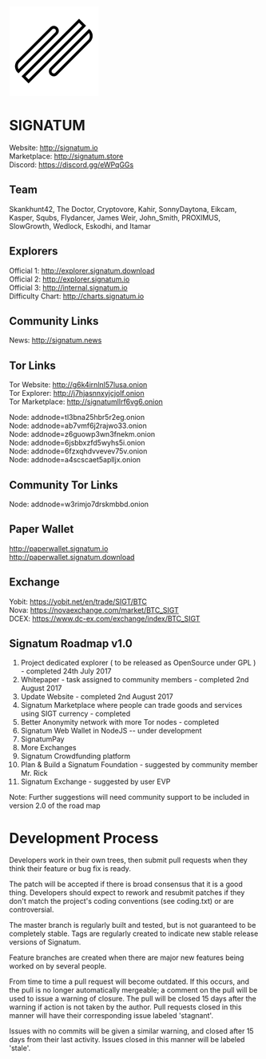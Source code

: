 ![Alt text](assets/logo.png)

SIGNATUM
========

Website: http://signatum.io<br />
Marketplace: http://signatum.store<br />
Discord: https://discord.gg/eWPqGGs<br />

Team
-----

Skankhunt42, The Doctor, Cryptovore, Kahir, SonnyDaytona, Eikcam, Kasper, Squbs, Flydancer, James Weir, John_Smith, PROXIMUS, SlowGrowth, Wedlock, Eskodhi, and Itamar


Explorers
---------

Official 1: http://explorer.signatum.download<br />
Official 2: http://explorer.signatum.io<br /> 
Official 3: http://internal.signatum.io<br />
Difficulty Chart: http://charts.signatum.io<br />


Community Links
---------------

News: http://signatum.news


Tor Links
---------

Tor Website: http://g6k4irnlnl57lusa.onion<br />
Tor Explorer: http://j7hjasnnxyjcjolf.onion<br />
Tor Marketplace: http://signatumllrf6vg6.onion<br />

Node: addnode=tl3bna25hbr5r2eg.onion<br />
Node: addnode=ab7vmf6j2rajwo33.onion<br />
Node: addnode=z6guowp3wn3fnekm.onion<br />
Node: addnode=6jsbbxzfd5wyhs5i.onion<br />
Node: addnode=6fzxqhdvvevev75v.onion<br />
Node: addnode=a4scscaet5aplljx.onion<br />


Community Tor Links
-------------------

Node: addnode=w3rimjo7drskmbbd.onion<br /> 


Paper Wallet
------------

http://paperwallet.signatum.io<br />
http://paperwallet.signatum.download<br />


Exchange
--------

Yobit: https://yobit.net/en/trade/SIGT/BTC<br />
Nova: https://novaexchange.com/market/BTC_SIGT<br />
DCEX: https://www.dc-ex.com/exchange/index/BTC_SIGT<br />


Signatum Roadmap v1.0
---------------------
1. Project dedicated explorer ( to be released as OpenSource under GPL ) - completed 24th July 2017
2. Whitepaper - task assigned to community members - completed 2nd August 2017
3. Update Website - completed 2nd August 2017
4. Signatum Marketplace where people can trade goods and services using SIGT currency - completed
5. Better Anonymity network with more Tor nodes - completed
6. Signatum Web Wallet in NodeJS -- under development
7. SignatumPay
8. More Exchanges
9. Signatum Crowdfunding platform
10. Plan & Build a Signatum Foundation - suggested by community member Mr. Rick
11. Signatum Exchange - suggested by user EVP

Note: Further suggestions will need community support to be included in version 2.0 of the road map


Development Process
===================

Developers work in their own trees, then submit pull requests when
they think their feature or bug fix is ready.

The patch will be accepted if there is broad consensus that it is a
good thing.  Developers should expect to rework and resubmit patches
if they don't match the project's coding conventions (see coding.txt)
or are controversial.

The master branch is regularly built and tested, but is not guaranteed
to be completely stable. Tags are regularly created to indicate new
stable release versions of Signatum.

Feature branches are created when there are major new features being
worked on by several people.

From time to time a pull request will become outdated. If this occurs, and
the pull is no longer automatically mergeable; a comment on the pull will
be used to issue a warning of closure. The pull will be closed 15 days
after the warning if action is not taken by the author. Pull requests closed
in this manner will have their corresponding issue labeled 'stagnant'.

Issues with no commits will be given a similar warning, and closed after
15 days from their last activity. Issues closed in this manner will be 
labeled 'stale'.
